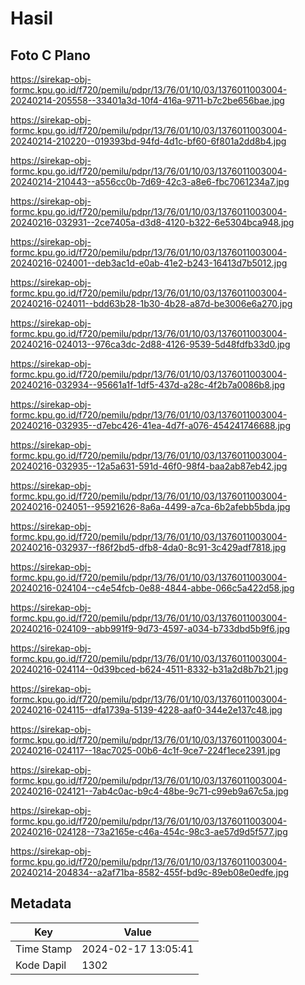 # Hasil

## Foto C Plano

https://sirekap-obj-formc.kpu.go.id/f720/pemilu/pdpr/13/76/01/10/03/1376011003004-20240214-205558--33401a3d-10f4-416a-9711-b7c2be656bae.jpg

https://sirekap-obj-formc.kpu.go.id/f720/pemilu/pdpr/13/76/01/10/03/1376011003004-20240214-210220--019393bd-94fd-4d1c-bf60-6f801a2dd8b4.jpg

https://sirekap-obj-formc.kpu.go.id/f720/pemilu/pdpr/13/76/01/10/03/1376011003004-20240214-210443--a556cc0b-7d69-42c3-a8e6-fbc7061234a7.jpg

https://sirekap-obj-formc.kpu.go.id/f720/pemilu/pdpr/13/76/01/10/03/1376011003004-20240216-032931--2ce7405a-d3d8-4120-b322-6e5304bca948.jpg

https://sirekap-obj-formc.kpu.go.id/f720/pemilu/pdpr/13/76/01/10/03/1376011003004-20240216-024001--deb3ac1d-e0ab-41e2-b243-16413d7b5012.jpg

https://sirekap-obj-formc.kpu.go.id/f720/pemilu/pdpr/13/76/01/10/03/1376011003004-20240216-024011--bdd63b28-1b30-4b28-a87d-be3006e6a270.jpg

https://sirekap-obj-formc.kpu.go.id/f720/pemilu/pdpr/13/76/01/10/03/1376011003004-20240216-024013--976ca3dc-2d88-4126-9539-5d48fdfb33d0.jpg

https://sirekap-obj-formc.kpu.go.id/f720/pemilu/pdpr/13/76/01/10/03/1376011003004-20240216-032934--95661a1f-1df5-437d-a28c-4f2b7a0086b8.jpg

https://sirekap-obj-formc.kpu.go.id/f720/pemilu/pdpr/13/76/01/10/03/1376011003004-20240216-032935--d7ebc426-41ea-4d7f-a076-454241746688.jpg

https://sirekap-obj-formc.kpu.go.id/f720/pemilu/pdpr/13/76/01/10/03/1376011003004-20240216-032935--12a5a631-591d-46f0-98f4-baa2ab87eb42.jpg

https://sirekap-obj-formc.kpu.go.id/f720/pemilu/pdpr/13/76/01/10/03/1376011003004-20240216-024051--95921626-8a6a-4499-a7ca-6b2afebb5bda.jpg

https://sirekap-obj-formc.kpu.go.id/f720/pemilu/pdpr/13/76/01/10/03/1376011003004-20240216-032937--f86f2bd5-dfb8-4da0-8c91-3c429adf7818.jpg

https://sirekap-obj-formc.kpu.go.id/f720/pemilu/pdpr/13/76/01/10/03/1376011003004-20240216-024104--c4e54fcb-0e88-4844-abbe-066c5a422d58.jpg

https://sirekap-obj-formc.kpu.go.id/f720/pemilu/pdpr/13/76/01/10/03/1376011003004-20240216-024109--abb991f9-9d73-4597-a034-b733dbd5b9f6.jpg

https://sirekap-obj-formc.kpu.go.id/f720/pemilu/pdpr/13/76/01/10/03/1376011003004-20240216-024114--0d39bced-b624-4511-8332-b31a2d8b7b21.jpg

https://sirekap-obj-formc.kpu.go.id/f720/pemilu/pdpr/13/76/01/10/03/1376011003004-20240216-024115--dfa1739a-5139-4228-aaf0-344e2e137c48.jpg

https://sirekap-obj-formc.kpu.go.id/f720/pemilu/pdpr/13/76/01/10/03/1376011003004-20240216-024117--18ac7025-00b6-4c1f-9ce7-224f1ece2391.jpg

https://sirekap-obj-formc.kpu.go.id/f720/pemilu/pdpr/13/76/01/10/03/1376011003004-20240216-024121--7ab4c0ac-b9c4-48be-9c71-c99eb9a67c5a.jpg

https://sirekap-obj-formc.kpu.go.id/f720/pemilu/pdpr/13/76/01/10/03/1376011003004-20240216-024128--73a2165e-c46a-454c-98c3-ae57d9d5f577.jpg

https://sirekap-obj-formc.kpu.go.id/f720/pemilu/pdpr/13/76/01/10/03/1376011003004-20240214-204834--a2af71ba-8582-455f-bd9c-89eb08e0edfe.jpg


## Metadata

| Key        | Value               |
| ---------- | ------------------- |
| Time Stamp | 2024-02-17 13:05:41 |
| Kode Dapil | 1302                |



